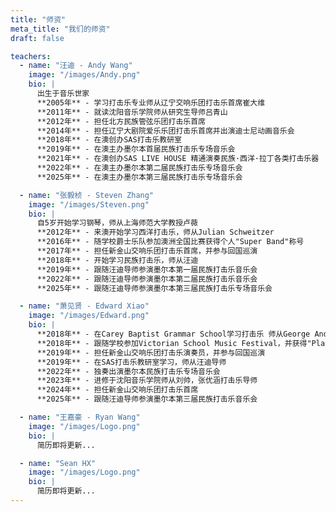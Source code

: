 ```yaml
---
title: "师资"
meta_title: "我们的师资"
draft: false

teachers:
  - name: "汪迪 - Andy Wang"
    image: "/images/Andy.png"
    bio: |
      出生于音乐世家  
      **2005年** - 学习打击乐专业师从辽宁交响乐团打击乐首席崔大维  
      **2011年** - 就读沈阳音乐学院师从研究生导师吕青山  
      **2012年** - 担任北方民族管弦乐团打击乐首席  
      **2014年** - 担任辽宁大剧院爱乐乐团打击乐首席并出演迪士尼动画音乐会  
      **2018年** - 在澳创办SAS打击乐教研室  
      **2019年** - 在澳主办墨尔本首届民族打击乐专场音乐会  
      **2021年** - 在澳创办SAS LIVE HOUSE 精通演奏民族·西洋·拉丁各类打击乐器  
      **2022年** - 在澳主办墨尔本第二届民族打击乐专场音乐会  
      **2025年** - 在澳主办墨尔本第三届民族打击乐专场音乐会

  - name: "张毅桢 - Steven Zhang"
    image: "/images/Steven.png"
    bio: |
      自5岁开始学习钢琴，师从上海师范大学教授卢薇  
      **2012年** - 来澳开始学习西洋打击乐，师从Julian Schweitzer  
      **2016年** - 随学校爵士乐队参加澳洲全国比赛获得个人"Super Band"称号  
      **2017年** - 担任新金山交响乐团打击乐首席，并参与回国巡演  
      **2018年** - 开始学习民族打击乐，师从汪迪  
      **2019年** - 跟随汪迪导师参演墨尔本第一届民族打击乐音乐会  
      **2022年** - 跟随汪迪导师参演墨尔本第二届民族打击乐音乐会  
      **2025年** - 跟随汪迪导师参演墨尔本第三届民族打击乐专场音乐会

  - name: "萧见贤 - Edward Xiao"
    image: "/images/Edward.png"
    bio: |
      **2018年** - 在Carey Baptist Grammar School学习打击乐 师从George Andrews  
      **2018年** - 跟随学校参加Victorian School Music Festival，并获得"Platinum Award"  
      **2019年** - 担任新金山交响乐团打击乐演奏员，并参与回国巡演  
      **2019年** - 在SAS打击乐教研室学习，师从汪迪导师  
      **2022年** - 独奏出演墨尔本民族打击乐专场音乐会  
      **2023年** - 进修于沈阳音乐学院师从刘帅，张优涵打击乐导师  
      **2024年** - 担任新金山交响乐团打击乐首席  
      **2025年** - 跟随汪迪导师参演墨尔本第三届民族打击乐音乐会

  - name: "王嘉豪 - Ryan Wang"
    image: "/images/Logo.png"
    bio: |
      简历即将更新...

  - name: "Sean HX"
    image: "/images/Logo.png"
    bio: |
      简历即将更新...
---
```

